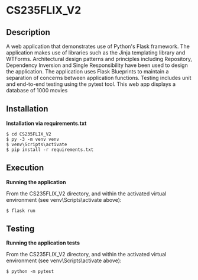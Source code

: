 # CS235FLIX_V2
## Description

A web application that demonstrates use of Python's Flask framework. The application makes use of libraries such as the Jinja templating library and WTForms. Architectural design patterns and principles including Repository, Dependency Inversion and Single Responsibility have been used to design the application. The application uses Flask Blueprints to maintain a separation of concerns between application functions. Testing includes unit and end-to-end testing using the pytest tool.
This web app displays a database of 1000 movies

## Installation

**Installation via requirements.txt** 

```shell
$ cd CS235FLIX_V2
$ py -3 -m venv venv
$ venv\Scripts\activate
$ pip install -r requirements.txt
```

## Execution

**Running the application**

From the CS235FLIX_V2 directory, and within the activated virtual environment (see venv\Scripts\activate above):

```shell
$ flask run
```

## Testing

**Running the application tests**

From the CS235FLIX_V2 directory, and within the activated virtual environment (see venv\Scripts\activate above):

```shell script
$ python -m pytest
```
